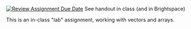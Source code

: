 [![Review Assignment Due Date](https://classroom.github.com/assets/deadline-readme-button-22041afd0340ce965d47ae6ef1cefeee28c7c493a6346c4f15d667ab976d596c.svg)](https://classroom.github.com/a/GIZ_3iN-)
See handout in class (and in Brightspace)

This is an in-class "lab" assignment, working with vectors and arrays.
